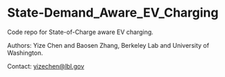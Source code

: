 # State-Demand_Aware_EV_Charging

Code repo for State-of-Charge aware EV charging.

Authors: Yize Chen and Baosen Zhang, Berkeley Lab and University of Washington.

Contact: yizechen@lbl.gov
